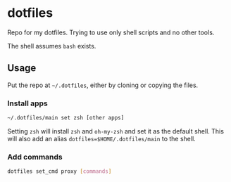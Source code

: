 # dotfiles

Repo for my dotfiles. Trying to use only shell scripts and no other tools.

The shell assumes `bash` exists.

## Usage

Put the repo at `~/.dotfiles`, either by cloning or copying the files.

### Install apps

```bash
~/.dotfiles/main set zsh [other apps]
```

Setting `zsh` will install `zsh` and `oh-my-zsh` and set it as the default shell.
This will also add an alias `dotfiles=$HOME/.dotfiles/main` to the shell.

### Add commands

```bash
dotfiles set_cmd proxy [commands]
```
